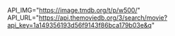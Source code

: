    
  API_IMG="https://image.tmdb.org/t/p/w500/"
API_URL="https://api.themoviedb.org/3/search/movie?api_key=1a149356193d56f9143f86bca179b03e&q"
